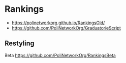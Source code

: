 # Rankings

* https://polinetworkorg.github.io/RankingsOld/
* https://github.com/PoliNetworkOrg/GraduatorieScript


## Restyling

Beta https://github.com/PoliNetworkOrg/RankingsBeta
